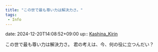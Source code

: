 ```yaml
---
title: "この世で最も尊い力は解決力さ。"
tags:
 - Info
---
```


date: 2024-12-20T14:08:52+09:00
up:: [Kashina_Kirin](../Bar/Novel/Nacaria/Kashina_Kirin.md)

この世で最も尊い力は解決力さ。
君の考えは、今、何の役に立つんだい？